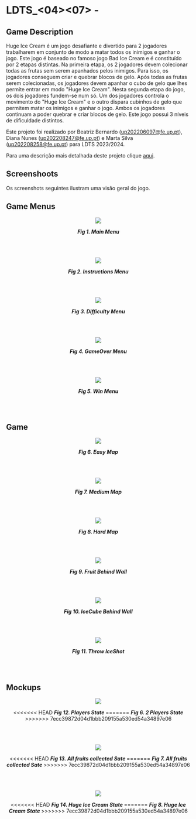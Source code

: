 # LDTS_<04><07> - <Huge Ice Cream>

## Game Description 


Huge Ice Cream é um jogo desafiante e divertido para 2 jogadores trabalharem em conjunto de modo a matar todos os inimigos e ganhar o jogo. Este jogo é baseado no famoso jogo Bad Ice Cream e é constituído por 2 etapas distintas. Na primeira etapa, os 2 jogadores devem colecionar todas as frutas sem serem apanhados pelos inimigos. Para isso, os jogadores conseguem criar e quebrar blocos de gelo. Após todas as frutas serem colecionadas, os jogadores devem apanhar o cubo de gelo que lhes permite entrar em modo "Huge Ice Cream". Nesta segunda etapa do jogo, os dois jogadores fundem-se num só. Um dos jogadores controla o movimento do "Huge Ice Cream" e o outro dispara cubinhos de gelo que permitem matar os inimigos e ganhar o jogo. Ambos os jogadores continuam a poder quebrar e criar blocos de gelo. Este jogo possui 3 níveis de dificuldade distintos.

Este projeto foi realizado por Beatriz Bernardo (up202206097@fe.up.pt), Diana Nunes (up202208247@fe.up.pt) e Marta Silva (up202208258@fe.up.pt) para LDTS 2023/2024.

Para uma descrição mais detalhada deste projeto clique [aqui](./docs/README.md).

## Screenshoots

Os screenshots seguintes ilustram uma visão geral do jogo.

## Game Menus

<p align="center" justify="center">
  <img src="docs/Menus/MainMenu.png"/>
</p>
<p align="center">  
  <b><i>Fig 1. Main Menu </i></b>
</p>

<br>
<br />

<p align="center" justify="center">
  <img src="docs/Menus/InstructionsMenu.png"/>
</p>
<p align="center">  
  <b><i>Fig 2. Instructions Menu </i></b>
</p>

<br>
<br />

<p align="center" justify="center">
  <img src="docs/Menus/DifficultyMenu.png"/>
</p>
<p align="center">  
  <b><i>Fig 3. Difficulty Menu </i></b>
</p>

<br>
<br />

<p align="center" justify="center">
  <img src="docs/Menus/GameOver.png"/>
</p>
<p align="center">  
  <b><i>Fig 4. GameOver Menu </i></b>
</p>

<br>
<br />

<p align="center" justify="center">
  <img src="docs/Menus/WinMenu.png"/>
</p>
<p align="center">  
  <b><i>Fig 5. Win Menu </i></b>
</p>

<br>
<br />

## Game

<p align="center" justify="center">
  <img src="docs/Game/EasyMap.png"/>
</p>
<p align="center">  
  <b><i>Fig 6. Easy Map </i></b>
</p>

<br>
<br />

<p align="center" justify="center">
  <img src="docs/Game/MediumMap.png"/>
</p>
<p align="center">  
  <b><i>Fig 7. Medium Map </i></b>
</p>

<br>
<br />

<p align="center" justify="center">
  <img src="docs/Game/HardMap.png"/>
</p>
<p align="center">  
  <b><i>Fig 8. Hard Map </i></b>
</p>

<br>
<br />

<p align="center" justify="center">
  <img src="docs/Game/FruitBehindWall.png"/>
</p>
<p align="center">  
  <b><i>Fig 9. Fruit Behind Wall </i></b>
</p>

<br>
<br />

<p align="center" justify="center">
  <img src="docs/Game/IceCubeBehindWall.png"/>
</p>
<p align="center">  
  <b><i>Fig 10. IceCube Behind Wall </i></b>
</p>

<br>
<br />

<p align="center" justify="center">
  <img src="docs/Game/ThrowIceShot.png"/>
</p>
<p align="center">  
  <b><i>Fig 11. Throw IceShot </i></b>
</p>

<br>
<br />

## Mockups

<p align="center" justify="center">
  <img src="docs/Mockups/Normal_gameplay.png"/>
</p>
<p align="center">  
<<<<<<< HEAD
  <b><i>Fig 12. Players State </i></b>
=======
  <b><i>Fig 6. 2 Players State </i></b>
>>>>>>> 7ecc39872d04d1bbb209155a530ed54a34897e06
</p>

<br>
<br />

<p align="center" justify="center">
  <img src="docs/Mockups/AllFruitsPickedUp_GetIceCube.png"/>
</p>
<p align="center">  
<<<<<<< HEAD
  <b><i>Fig 13. All fruits collected Sate </i></b>
=======
  <b><i>Fig 7. All fruits collected Sate </i></b>
>>>>>>> 7ecc39872d04d1bbb209155a530ed54a34897e06
</p>

<br>
<br />

<p align="center" justify="center">
  <img src="docs/Mockups/HugeIceCream_gameplay.png"/>
</p>
<p align="center">  
<<<<<<< HEAD
  <b><i>Fig 14. Huge Ice Cream State </i></b>
=======
  <b><i>Fig 8. Huge Ice Cream State </i></b>
>>>>>>> 7ecc39872d04d1bbb209155a530ed54a34897e06
</p>

<br>
<br />
